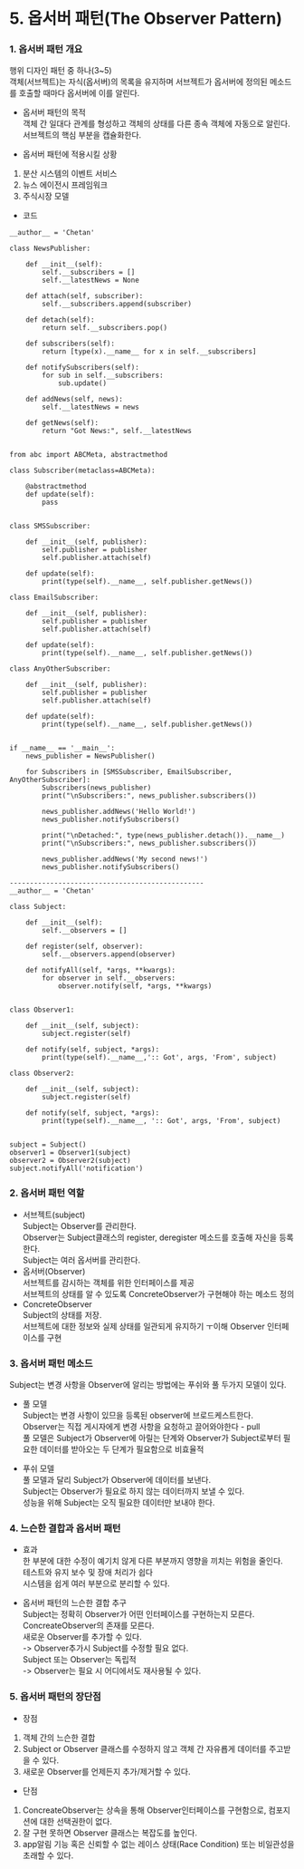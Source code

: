 # 5. 옵서버 패턴(The Observer Pattern)

### 1. 옵서버 패턴 개요
행위 디자인 패턴 중 하나(3~5) <br>
객체(서브젝트)는 자식(옵서버)의 목록을 유지하며 서브젝트가 옵서버에 정의된 메소드를 호출할 때마다 옵서버에 이를 알린다.  <br>

- 옵서버 패턴의 목적  <br>
객체 간 일대다 관계를 형성하고 객체의 상태를 다른 종속 객체에 자동으로 알린다. <br>
서브젝트의 핵심 부분을 캡슐화한다. <br>

- 옵서버 패턴에 적용시킬 상황  <br>
1. 분산 시스템의 이벤트 서비스  <br>
2. 뉴스 에이전시 프레임워크  <br>
3. 주식시장 모델  <br>

- 코드  <br>

```
__author__ = 'Chetan'

class NewsPublisher:
    
    def __init__(self):
        self.__subscribers = []
        self.__latestNews = None
    
    def attach(self, subscriber):
        self.__subscribers.append(subscriber)
    
    def detach(self):
        return self.__subscribers.pop()
    
    def subscribers(self):
        return [type(x).__name__ for x in self.__subscribers]
    
    def notifySubscribers(self):
        for sub in self.__subscribers:
            sub.update()
    
    def addNews(self, news):
        self.__latestNews = news
    
    def getNews(self):
        return "Got News:", self.__latestNews


from abc import ABCMeta, abstractmethod

class Subscriber(metaclass=ABCMeta):
    
    @abstractmethod
    def update(self):
        pass


class SMSSubscriber:
    
    def __init__(self, publisher):
        self.publisher = publisher
        self.publisher.attach(self)
    
    def update(self):
        print(type(self).__name__, self.publisher.getNews())

class EmailSubscriber:
    
    def __init__(self, publisher):
        self.publisher = publisher
        self.publisher.attach(self)
    
    def update(self):
        print(type(self).__name__, self.publisher.getNews())

class AnyOtherSubscriber:
    
    def __init__(self, publisher):
        self.publisher = publisher
        self.publisher.attach(self)
    
    def update(self):
        print(type(self).__name__, self.publisher.getNews())


if __name__ == '__main__':
    news_publisher = NewsPublisher()
    
    for Subscribers in [SMSSubscriber, EmailSubscriber, AnyOtherSubscriber]:
        Subscribers(news_publisher)
        print("\nSubscribers:", news_publisher.subscribers())
        
        news_publisher.addNews('Hello World!')
        news_publisher.notifySubscribers()
        
        print("\nDetached:", type(news_publisher.detach()).__name__)
        print("\nSubscribers:", news_publisher.subscribers())
        
        news_publisher.addNews('My second news!')
        news_publisher.notifySubscribers()

------------------------------------------------
__author__ = 'Chetan'

class Subject:
    
    def __init__(self):
        self.__observers = []
    
    def register(self, observer):
        self.__observers.append(observer)
    
    def notifyAll(self, *args, **kwargs):
        for observer in self.__observers:
            observer.notify(self, *args, **kwargs)


class Observer1:
    
    def __init__(self, subject):
        subject.register(self)
    
    def notify(self, subject, *args):
        print(type(self).__name__,':: Got', args, 'From', subject)

class Observer2:
    
    def __init__(self, subject):
        subject.register(self)
    
    def notify(self, subject, *args):
        print(type(self).__name__, ':: Got', args, 'From', subject)


subject = Subject()
observer1 = Observer1(subject)
observer2 = Observer2(subject)
subject.notifyAll('notification')

```
 

### 2. 옵서버 패턴 역할 
- 서브젝트(subject) <br>
Subject는 Observer를 관리한다.  <br>
Observer는 Subject클래스의 register, deregister 메소드를 호출해 자신을 등록한다.  <br>
Subject는 여러 옵서버를 관리한다.  <br>
- 옵서버(Observer)  <br>
서브젝트를 감시하는 객체를 위한 인터페이스를 제공  <br>
서브젝트의 상태를 알 수 있도록 ConcreteObserver가 구현해야 하는 메소드 정의  <br>
- ConcreteObserver  <br>
Subject의 상태를 저장.  <br>
서브젝트에 대한 정보와 실제 상태를 일관되게 유지하기 ㅜ이해 Observer 인터페이스를 구현  <br>

### 3. 옵서버 패턴 메소드  
Subject는 변경 사항을 Observer에 알리는 방법에는 푸쉬와 풀 두가지 모델이 있다.  <br>
- 풀 모델  <br>
Subject는 변경 사항이 있므을 등록된 observer에 브로드케스트한다. <br>
Observer는 직접 게시자에게 변경 사항을 요청하고 끌어와야한다 - pull  <br>
풀 모델은 Subject가 Observer에 아릴는 단계와 Observer가 Subject로부터 필요한 데이터를 받아오는 두 단계가 필요함으로 비효율적  <br>

- 푸쉬 모델 <br>
풀 모델과 달리 Subject가 Observer에 데이터를 보낸다. <br>
Subject는 Observer가 필요로 하지 않는 데이터까지 보낼 수 있다. <br>
성능을 위해 Subject는 오직 필요한 데이터만 보내야 한다.  <br>

### 4. 느슨한 결합과 옵서버 패턴 

- 효과  <br>
한 부분에 대한 수정이 예기치 않게 다른 부분까지 영향을 끼치는 위험을 줄인다. <br>
테스트와 유지 보수 및 장애 처리가 쉽다  <br>
시스템을 쉽게 여러 부분으로 분리할 수 있다.  <br>

- 옵서버 패턴의 느슨한 결합 추구  <br>
Subject는 정확히 Observer가 어떤 인터페이스를 구현하는지 모른다.  <br>
ConcreateObserver의 존재를 모른다.  <br>
새로운 Observer를 추가할 수 있다.  <br>
-> Observer추가시 Subject를 수정할 필요 없다.  <br>
Subject 또는 Observer는 독립적  <br>
-> Observer는 필요 시 어디에서도 재사용될 수 있다.

### 5. 옵서버 패턴의 장단점

- 장점  <br>
1. 객체 간의 느슨한 결합  <br>
2. Subject or Observer 클래스를 수정하지 않고 객체 간 자유룝게 데이터를 주고받을 수 있다.  <br>
3. 새로운 Observer를 언제든지 추가/제거할 수 있다.
- 단점  <br>
1. ConcreateObserver는 상속을 통해 Observer인터페이스를 구현함으로, 컴포지션에 대한 선택권한이 없다.  <br>
2. 잘 구현 못하면 Observer 클래스는 복잡도를 높인다.  <br>
3. app알림 기능 혹은 신뢰할 수 없는 레이스 상태(Race Condition) 또는 비일관성을 초래할 수 있다.  <br>















 